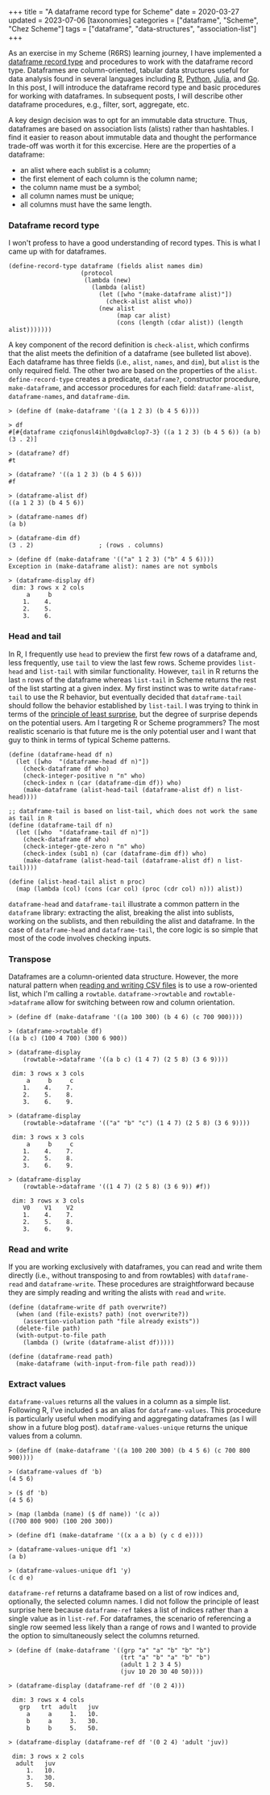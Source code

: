 +++
title = "A dataframe record type for Scheme"
date = 2020-03-27
updated = 2023-07-06
[taxonomies]
categories = ["dataframe", "Scheme", "Chez Scheme"]
tags = ["dataframe", "data-structures", "association-list"]
+++

As an exercise in my Scheme (R6RS) learning journey, I have implemented a [dataframe record type](https://github.com/hinkelman/dataframe/) and procedures to work with the dataframe record type. Dataframes are column-oriented, tabular data structures useful for data analysis found in several languages including [R](https://stat.ethz.ch/R-manual/R-devel/library/base/html/data.frame.html), [Python](https://pandas.pydata.org/docs/reference/api/pandas.DataFrame.html), [Julia](https://juliadata.github.io/DataFrames.jl/stable/), and [Go](https://github.com/rocketlaunchr/dataframe-go). In this post, I will introduce the dataframe record type and basic procedures for working with dataframes. In subsequent posts, I will describe other dataframe procedures, e.g., filter, sort, aggregate, etc.

<!-- more -->

A key design decision was to opt for an immutable data structure. Thus, dataframes are based on association lists (alists) rather than hashtables. I find it easier to reason about immutable data and thought the performance trade-off was worth it for this excercise. Here are the properties of a dataframe:

* an alist where each sublist is a column;
* the first element of each column is the column name;
* the column name must be a symbol;
* all column names must be unique;
* all columns must have the same length.

### Dataframe record type

I won't profess to have a good understanding of record types. This is what I came up with for dataframes.

```
(define-record-type dataframe (fields alist names dim)
                    (protocol
                     (lambda (new)
                       (lambda (alist)
                         (let ([who "(make-dataframe alist)"])
                           (check-alist alist who))
                         (new alist
                              (map car alist)
                              (cons (length (cdar alist)) (length alist)))))))
```

A key component of the record definition is `check-alist`, which confirms that the alist meets the definition of a dataframe (see bulleted list above). Each dataframe has three fields (i.e., `alist`, `names`, and `dim`), but `alist` is the only required field. The other two are based on the properties of the `alist`. `define-record-type` creates a predicate, `dataframe?`, constructor procedure, `make-dataframe`, and accessor procedures for each field: `dataframe-alist`, `dataframe-names`, and `dataframe-dim`. 

```
> (define df (make-dataframe '((a 1 2 3) (b 4 5 6))))

> df
#[#{dataframe cziqfonusl4ihl0gdwa8clop7-3} ((a 1 2 3) (b 4 5 6)) (a b) (3 . 2)]

> (dataframe? df)
#t

> (dataframe? '((a 1 2 3) (b 4 5 6)))
#f

> (dataframe-alist df)  
((a 1 2 3) (b 4 5 6))

> (dataframe-names df)
(a b)

> (dataframe-dim df)
(3 . 2)                  ; (rows . columns)

> (define df (make-dataframe '(("a" 1 2 3) ("b" 4 5 6))))
Exception in (make-dataframe alist): names are not symbols

> (dataframe-display df)
 dim: 3 rows x 2 cols
     a     b 
    1.    4. 
    2.    5. 
    3.    6. 
```

### Head and tail

In R, I frequently use `head` to preview the first few rows of a dataframe and, less frequently, use `tail` to view the last few rows. Scheme provides `list-head` and `list-tail` with similar functionality. However, `tail` in R returns the last `n` rows of the dataframe whereas `list-tail` in Scheme returns the rest of the list starting at a given index. My first instinct was to write `dataframe-tail` to use the R behavior, but eventually decided that `dataframe-tail` should follow the behavior established by `list-tail`. I was trying to think in terms of the [principle of least surprise](https://en.wikipedia.org/wiki/Principle_of_least_astonishment), but the degree of surprise depends on the potential users. Am I targeting R or Scheme programmers? The most realistic scenario is that future me is the only potential user and I want that guy to think in terms of typical Scheme patterns.

```
(define (dataframe-head df n)
  (let ([who  "(dataframe-head df n)"])
    (check-dataframe df who)
    (check-integer-positive n "n" who)
    (check-index n (car (dataframe-dim df)) who)
    (make-dataframe (alist-head-tail (dataframe-alist df) n list-head))))

;; dataframe-tail is based on list-tail, which does not work the same as tail in R
(define (dataframe-tail df n)
  (let ([who  "(dataframe-tail df n)"])
    (check-dataframe df who)
    (check-integer-gte-zero n "n" who)
    (check-index (sub1 n) (car (dataframe-dim df)) who)
    (make-dataframe (alist-head-tail (dataframe-alist df) n list-tail))))

(define (alist-head-tail alist n proc)
  (map (lambda (col) (cons (car col) (proc (cdr col) n))) alist))
```

`dataframe-head` and `dataframe-tail` illustrate a common pattern in the `dataframe` library: extracting the alist, breaking the alist into sublists, working on the sublists, and then rebuilding the alist and dataframe. In the case of `dataframe-head` and `dataframe-tail`, the core logic is so simple that most of the code involves checking inputs. 

### Transpose

Dataframes are a column-oriented data structure. However, the more natural pattern when [reading and writing CSV files](/posts/reading-writing-csv-files-chez-scheme/) is to use a row-oriented list, which I'm calling a `rowtable`. `dataframe->rowtable` and `rowtable->dataframe` allow for switching between row and column orientation.   

```
> (define df (make-dataframe '((a 100 300) (b 4 6) (c 700 900))))

> (dataframe->rowtable df)
((a b c) (100 4 700) (300 6 900))

> (dataframe-display 
    (rowtable->dataframe '((a b c) (1 4 7) (2 5 8) (3 6 9))))

 dim: 3 rows x 3 cols
     a     b     c 
    1.    4.    7. 
    2.    5.    8. 
    3.    6.    9. 

> (dataframe-display 
    (rowtable->dataframe '(("a" "b" "c") (1 4 7) (2 5 8) (3 6 9))))

 dim: 3 rows x 3 cols
     a     b     c 
    1.    4.    7. 
    2.    5.    8. 
    3.    6.    9. 

> (dataframe-display 
    (rowtable->dataframe '((1 4 7) (2 5 8) (3 6 9)) #f))

 dim: 3 rows x 3 cols
    V0    V1    V2 
    1.    4.    7. 
    2.    5.    8. 
    3.    6.    9. 
```

### Read and write

If you are working exclusively with dataframes, you can read and write them directly (i.e., without transposing to and from rowtables) with `dataframe-read` and `dataframe-write`. These procedures are straightforward because they are simply reading and writing the alists with `read` and `write`. 

```
(define (dataframe-write df path overwrite?)
  (when (and (file-exists? path) (not overwrite?))
    (assertion-violation path "file already exists"))
  (delete-file path)
  (with-output-to-file path
    (lambda () (write (dataframe-alist df)))))

(define (dataframe-read path)
  (make-dataframe (with-input-from-file path read)))
```

### Extract values

`dataframe-values` returns all the values in a column as a simple list. Following R, I've included `$` as an alias for `dataframe-values`. This procedure is particularly useful when modifying and aggregating dataframes (as I will show in a future blog post). `dataframe-values-unique` returns the unique values from a column. 

```
> (define df (make-dataframe '((a 100 200 300) (b 4 5 6) (c 700 800 900))))

> (dataframe-values df 'b)
(4 5 6)

> ($ df 'b)                 
(4 5 6)

> (map (lambda (name) ($ df name)) '(c a))
((700 800 900) (100 200 300))

> (define df1 (make-dataframe '((x a a b) (y c d e))))

> (dataframe-values-unique df1 'x)
(a b)

> (dataframe-values-unique df1 'y)
(c d e)
```

`dataframe-ref` returns a dataframe based on a list of row indices and, optionally, the selected column names. I did not follow the principle of least surprise here because `dataframe-ref` takes a list of indices rather than a single value as in `list-ref`. For dataframes, the scenario of referencing a single row seemed less likely than a range of rows and I wanted to provide the option to simultaneously select the columns returned. 

```
> (define df (make-dataframe '((grp "a" "a" "b" "b" "b")
                               (trt "a" "b" "a" "b" "b")
                               (adult 1 2 3 4 5)
                               (juv 10 20 30 40 50))))

> (dataframe-display (dataframe-ref df '(0 2 4)))

 dim: 3 rows x 4 cols
   grp   trt  adult   juv 
     a     a     1.   10. 
     b     a     3.   30. 
     b     b     5.   50. 

> (dataframe-display (dataframe-ref df '(0 2 4) 'adult 'juv))

 dim: 3 rows x 2 cols
  adult   juv 
     1.   10. 
     3.   30. 
     5.   50. 
```

